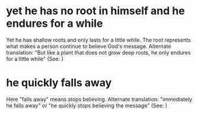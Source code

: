 
# yet he has no root in himself and he endures for a while
Yet he has shallow roots and only lasts for a little while. The root represents what makes a person continue to believe God's message. Alternate translation: "But like a plant that does not grow deep roots, he only endures for a little while" (See: )

# he quickly falls away
Here "falls away" means stops believing. Alternate translation: "immediately he falls away" or "he quickly stops believing the message" (See: )